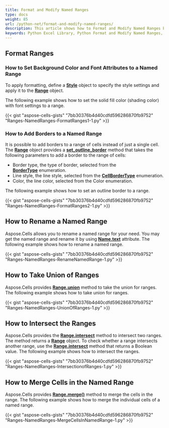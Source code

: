 ```yaml
---
title: Format and Modify Named Ranges
type: docs
weight: 85
url: /python-net/format-and-modify-named-ranges/
description: This article shows how to Format and Modify Named Ranges by the Aspose.Cells for Python via .NET API.
keywords: Python Excel Library, Python Format and Modify Named Ranges, Python Set Background Color and Font Attributes to a Named Range, Python Add Borders to a Named Range, Python Rename a Named Range, Python Union of Ranges, Python Intersection of Ranges, Python Merge Cells in the Named Range.
---
```


## **Format Ranges**

### **How to Set Background Color and Font Attributes to a Named Range**

To apply formatting, define a [**Style**](https://reference.aspose.com/cells/python-net/aspose.cells/style) object to specify the style settings and apply it to the [**Range**](https://reference.aspose.com/cells/python-net/aspose.cells/range) object.

The following example shows how to set the solid fill color (shading color) with font settings to a range.

{{< gist "aspose-cells-gists" "7bb30376b4d40cdfd596286870fb9752" "Ranges-NamedRanges-FormatRanges1-1.py" >}}

### **How to Add Borders to a Named Range**

It is possible to add borders to a range of cells instead of just a single cell. The [**Range**](https://reference.aspose.com/cells/python-net/aspose.cells/range) object provides a [**set_outline_border**](https://reference.aspose.com/cells/python-net/aspose.cells/range/set_outline_border/#aspose.cells.BorderType-aspose.cells.CellBorderType-aspose.cells.CellsColor) method that takes the following parameters to add a border to the range of cells:

- Border type, the type of border, selected from the [**BorderType**](https://reference.aspose.com/cells/python-net/aspose.cells/bordertype) enumeration.
- Line style, the line style, selected from the [**CellBorderType**](https://reference.aspose.com/cells/python-net/aspose.cells/cellbordertype) enumeration.
- Color, the line color, selected from the Color enumeration.

The following example shows how to set an outline border to a range.

{{< gist "aspose-cells-gists" "7bb30376b4d40cdfd596286870fb9752" "Ranges-NamedRanges-FormatRanges2-1.py" >}}


## **How to Rename a Named Range**

Aspose.Cells allows you to rename a named range for your need. You may get the named range and rename it by using [**Name.text**](https://reference.aspose.com/cells/python-net/aspose.cells/name/text) attribute. The following example shows how to rename a named range.

{{< gist "aspose-cells-gists" "7bb30376b4d40cdfd596286870fb9752" "Ranges-NamedRanges-RenameNamedRange-1.py" >}}

## **How to Take Union of Ranges**

Aspose.Cells provides [**Range.union**](https://reference.aspose.com/cells/python-net/aspose.cells/range/union/#aspose.cells.Range) method to take the union for ranges. The following example shows how to take union for ranges.

{{< gist "aspose-cells-gists" "7bb30376b4d40cdfd596286870fb9752" "Ranges-NamedRanges-UnionOfRanges-1.py" >}}

## **How to Intersect the Ranges**

Aspose.Cells provides the [**Range.intersect**](https://reference.aspose.com/cells/python-net/aspose.cells/range/intersect/#aspose.cells.Range) method to intersect two ranges. The method returns a [**Range**](https://reference.aspose.com/cells/python-net/aspose.cells/range) object. To check whether a range intersects another range, use the [**Range.intersect**](https://reference.aspose.com/cells/python-net/aspose.cells/range/intersect/#aspose.cells.Range) method that returns a Boolean value. The following example shows how to intersect the ranges.

{{< gist "aspose-cells-gists" "7bb30376b4d40cdfd596286870fb9752" "Ranges-NamedRanges-IntersectionofRanges-1.py" >}}

## **How to Merge Cells in the Named Range**

Aspose.Cells provides [**Range.merge()**](https://reference.aspose.com/cells/python-net/aspose.cells/range/merge/#) method to merge the cells in the range. The following example shows how to merge the individual cells of a named range.

{{< gist "aspose-cells-gists" "7bb30376b4d40cdfd596286870fb9752" "Ranges-NamedRanges-MergeCellsInNamedRange-1.py" >}}